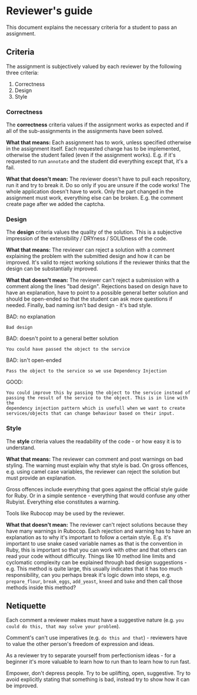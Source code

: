 # Reviewer's guide

This document explains the necessary criteria for a student to pass an
assignment.

## Criteria

The assignment is subjectively valued by each reviewer by the following three
criteria:

1. Correctness
2. Design
3. Style

### Correctness

The **correctness** criteria values if the assignment works as expected and if
all of the sub-assignments in the assignments have been solved.

**What that means:** Each assignment has to work, unless specified otherwise in
the assignment itself. Each requested change has to be implemented, otherwise
the student failed (even if the assignment works). E.g. if it's requested to
run `annotate` and the student did everything except that, it's a fail.

**What that doesn't mean:** The reviewer doesn't have to pull each repository,
run it and try to break it. Do so only if you are unsure if the code works!
The whole application doesn't have to work. Only the part changed in the
assignment must work, everything else can be broken. E.g. the comment create
page after we added the captcha.

### Design

The **design** criteria values the quality of the solution. This is a subjective
impression of the extensibility / DRYness / SOLIDness of the code.

**What that means:** The reviewer can reject a solution with a comment
explaining the problem with the submitted design and how it can be improved.
It's valid to reject working solutions if the reviewer thinks that the design
can be substantially improved.

**What that doesn't mean:** The reviewer can't reject a submission with a
comment along the lines "bad design". Rejections based on design have to have
an explanation, have to point to a possible general better solution and should
be open-ended so that the student can ask more questions if needed. Finally,
bad naming isn't bad design - it's bad style.

BAD: no explanation
```text
Bad design
```

BAD: doesn't point to a general better solution
```text
You could have passed the object to the service
```

BAD: isn't open-ended
```text
Pass the object to the service so we use Dependency Injection
```

GOOD:
```text
You could improve this by passing the object to the service instead of
passing the result of the service to the object. This is in line with the
dependency injection pattern which is usefull when we want to create
services/objects that can change behaviour based on their input.
```

### Style

The **style** criteria values the readability of the code - or how easy it is to
understand.

**What that means:** The reviewer can comment and post warnings on bad styling.
The warning must explain why that style is bad. On gross offences, e.g. using
camel case variables, the reviewer can reject the solution but must provide
an explanation.

Gross offences include everything that goes against the official style guide for
Ruby. Or in a simple sentence - everything that would confuse any other Rubyist.
Everything else constitutes a warning.

Tools like Rubocop may be used by the reviewer.

**What that doesn't mean:** The reviewer can't reject solutions because they
have many warnings in Rubocop. Each rejection and warning has to have an
explanation as to why it's important to follow a certain style. E.g. it's
important to use snake cased variable names as that is the convention in Ruby,
this is important so that you can work with other and that others can read your
code without difficulty. Things like 10 method line limits and cyclomatic
complexity can be explained through bad design suggestions - e.g. This method is
quite large, this usually indicates that it has too much responsibility, can you
perhaps break it's logic down into steps, e.g. `prepare_flour`, `break_eggs`,
`add_yeast`, `kneed` and `bake` and then call those methods inside this method?

## Netiquette

Each comment a reviewer makes must have a suggestive nature
(e.g. `you could do this, that may solve your problem`).

Comment's can't use imperatives (e.g. `do this and that`) - reviewers have to
value the other person's freedom of expression and ideas.

As a reviewer try to separate yourself from perfectionism ideas - for a
beginner it's more valuable to learn how to run than to learn how to run fast.

Empower, don't depress people. Try to be uplifting, open, suggestive. Try to
avoid explicitly stating that something is bad, instead try to show how it can
be improved.
